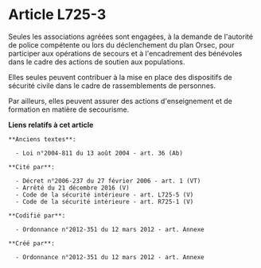 # Article L725-3

Seules les associations agréées sont engagées, à la demande de l'autorité de police compétente ou lors du déclenchement du
plan Orsec, pour participer aux opérations de secours et à l'encadrement des bénévoles dans le cadre des actions de soutien
aux populations.

Elles seules peuvent contribuer à la mise en place des dispositifs de sécurité civile dans le cadre de rassemblements de
personnes.

Par ailleurs, elles peuvent assurer des actions d'enseignement et de formation en matière de secourisme.

**Liens relatifs à cet article**

	**Anciens textes**:

	  - Loi n°2004-811 du 13 août 2004 - art. 36 (Ab)

	**Cité par**:

	  - Décret n°2006-237 du 27 février 2006 - art. 1 (VT)
	  - Arrêté du 21 décembre 2016 (V)
	  - Code de la sécurité intérieure - art. L725-5 (V)
	  - Code de la sécurité intérieure - art. R725-1 (V)

	**Codifié par**:

	  - Ordonnance n°2012-351 du 12 mars 2012 - art. Annexe

	**Créé par**:

	  - Ordonnance n°2012-351 du 12 mars 2012 - art. Annexe
